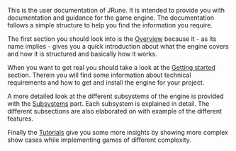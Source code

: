 This is the user documentation of JRune. It is intended to provide you with
documentation and guidance for the game engine. The documentation follows a
simple structure to help you find the information you require.

The first section you should look into is the [Overview](Overview.html)
because it - as its name implies - gives you a quick introduction about what
the engine covers and how it is structured and basically how it works.

When you want to get real you should take a look at the 
[Getting started](Getting_started/index.html) section. Therein you will
find some information about technical requirements and how to get and
install the engine for your project.

A more detailed look at the different subsystems of the engine is provided
with the [Subsystems](Subsystems/index.html) part. Each subsystem is
explained in detail. The different subsections are also elaborated on with
example of the different features.

Finally the [Tutorials](Tutorials/index.html) give you some more insights
by showing more complex show cases while implementing games of different
complexity.